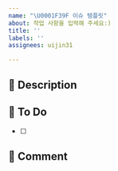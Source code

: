 ```yaml
---
name: "\U0001F39F️ 이슈 템플릿"
about: 작업 사항을 입력해 주세요:)
title: ''
labels: ''
assignees: uijin31

---
```


## 📑 Description
<!--추가/수정이 필요한 내용-->

## 📌 To Do
<!--추가/수정될 내용-->
- [ ]

## 💬 Comment

